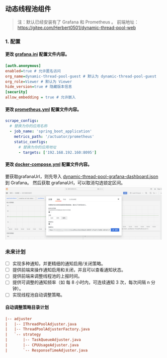 ## 动态线程池组件
> 注：默认已经安装有了 Grafana 和 Prometheus 。
> 前端地址：https://gitee.com/Herbert0501/dynamic-thread-pool-web
### 1. 配置

#### 更改 [grafana.ini](./docs/dev-ops/grafana.ini) 配置文件内容。
```ini
[auth.anonymous]
enabled=true # 允许匿名访问
org_name=dynamic-thread-pool-guest # 默认为 dynamic-thread-pool-guest
org_role=Viewer # 默认为 Viewer
hide_version=true # 隐藏版本信息
[security]
allow_embedding = true # 允许嵌入
```
#### 更改 [prometheus.yml](./docs/dev-ops/prometheus.yml) 配置文件内容。
```yaml
scrape_configs:
  # 替换为你的应用名称
  - job_name: 'spring_boot_application'
    metrics_path: '/actuator/prometheus'
    static_configs:
      # 替换为你的应用地址
      - targets: ['192.168.192.160:8095']
```
#### 更改 [docker-compose.yml](./docs/dev-ops/docker-compose.yml) 配置文件内容。
要获取grafanaUrl，则先导入 [dynamic-thread-pool-grafana-dashboard.json](./docs/dev-ops/动态线程池监控-dashboard.json) 到 Grafana。
然后获取 grafanaUrl，可以取消勾选锁定区间。
![如图](./docs/dev-ops/grafana.png)

### 未来计划

- [ ] 实现多种通知，并更精细的通知启用/关闭策略。
- [ ] 提供前端来操作通知启用和关闭，并且可以查看通知状态。
- [ ] 提供前端来调整线程池的上报时间。
- [ ] 提供可调整的通知频率（如 每 8 小时内，可连续通知 3 次，每次间隔 n 分钟）。
- [ ] 实现线程池自动调整策略。

#### 自动调整策略目录计划
```ini
|-- adjuster
|   |-- IThreadPoolAdjuster.java
|   |-- ThreadPoolAdjusterFactory.java
|   `-- strategy
|       |-- TaskQueueAdjuster.java
|       |-- CPUUsageAdjuster.java
|       `-- ResponseTimeAdjuster.java
```